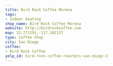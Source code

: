 ```yaml
---
title: Bird Rock Coffee Morena
tags:
- Indoor Seating
shop_name: Bird Rock Coffee Morena
website: http://birdrockcoffee.com
map: 32.771291,-117.202137
type: Coffee Shop
city: San Diego
coffee:
- Bird Rock Coffee
yelp_id: bird-rock-coffee-roasters-san-diego-3
---
```

